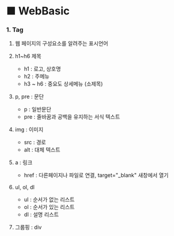 # ■ WebBasic
### 1. Tag
1. 웹 페이지의 구성요소를 알려주는 표시언어
2. h1~h6 제목
    - h1 : 로고, 상호명
    - h2 : 주메뉴
    - h3 ~ h6 : 중요도 상세메뉴 (소제목) 

3. p, pre : 문단
    - p : 일반문단
    - pre : 줄바꿈과 공백을 유지하는 서식 텍스트

4. img : 이미지
    - src : 경로
    - alt : 대체 텍스트

5. a : 링크
    - href : 다른페이지나 파일로 연결,  target="_blank" 새창에서 열기

6. ul, ol, dl
    - ul : 순서가 없는 리스트
    - ol : 순서가 있는 리스트
    - dl : 설명 리스트

7. 그룹핑 : div